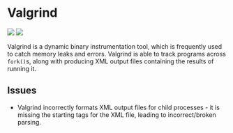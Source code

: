 # Valgrind

[![](https://img.shields.io/badge/Valgrind-docs-green)](https://valgrind.org/)
[![](https://img.shields.io/badge/Valgrind-repo-blue)](https://sourceware.org/git/?p=valgrind.git;a=tree)

Valgrind is a dynamic binary instrumentation tool, which is frequently used to catch memory leaks and errors.
Valgrind is able to track programs across `fork()`s, along with producing XML output files containing the
results of running it.

## Issues

- Valgrind incorrectly formats XML output files for child processes - it is missing the starting tags
  for the XML file, leading to incorrect/broken parsing.
